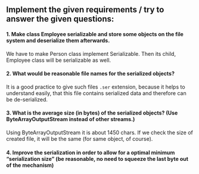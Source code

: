 ## Implement the given requirements / try to answer the given questions:
#### 1. Make class Employee serializable and store some objects on the file system and deserialize them afterwards.
We have to make Person class implement Serializable. Then its child, Employee class will be serializable as well.
#### 2. What would be  reasonable file names for the serialized objects?
It is a good practice to give such files `.ser` extension, because it helps to understand easily, 
that this file contains serialized data and therefore can be de-serialized.
#### 3. What is the average size (in bytes) of the serialized objects? (Use ByteArrayOutputStream instead of other streams.)
Using ByteArrayOutputStream it is about 1450 chars. If we check the size of created file, it will be the same (for same object, of course).
#### 4. Improve the serialization in order to allow for a optimal minimum “serialization size” (be reasonable, no need to squeeze the last byte out of the mechanism)

